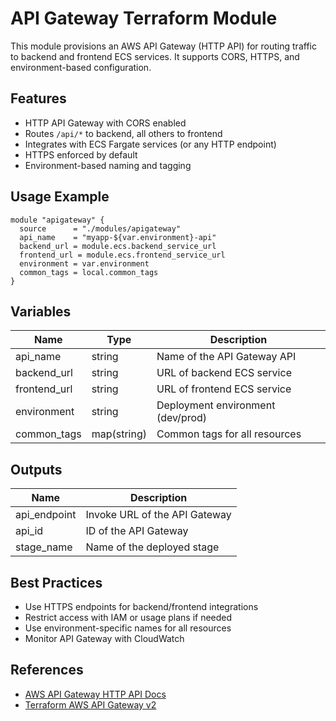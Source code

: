 # API Gateway Terraform Module

This module provisions an AWS API Gateway (HTTP API) for routing traffic to backend and frontend ECS services. It supports CORS, HTTPS, and environment-based configuration.

## Features
- HTTP API Gateway with CORS enabled
- Routes `/api/*` to backend, all others to frontend
- Integrates with ECS Fargate services (or any HTTP endpoint)
- HTTPS enforced by default
- Environment-based naming and tagging

## Usage Example
```hcl
module "apigateway" {
  source      = "./modules/apigateway"
  api_name    = "myapp-${var.environment}-api"
  backend_url = module.ecs.backend_service_url
  frontend_url = module.ecs.frontend_service_url
  environment = var.environment
  common_tags = local.common_tags
}
```

## Variables
| Name         | Type         | Description                                 |
|--------------|--------------|---------------------------------------------|
| api_name     | string       | Name of the API Gateway API                 |
| backend_url  | string       | URL of backend ECS service                  |
| frontend_url | string       | URL of frontend ECS service                 |
| environment  | string       | Deployment environment (dev/prod)           |
| common_tags  | map(string)  | Common tags for all resources               |

## Outputs
| Name         | Description                         |
|--------------|-------------------------------------|
| api_endpoint | Invoke URL of the API Gateway       |
| api_id       | ID of the API Gateway               |
| stage_name   | Name of the deployed stage          |

## Best Practices
- Use HTTPS endpoints for backend/frontend integrations
- Restrict access with IAM or usage plans if needed
- Use environment-specific names for all resources
- Monitor API Gateway with CloudWatch

## References
- [AWS API Gateway HTTP API Docs](https://docs.aws.amazon.com/apigateway/latest/developerguide/http-api.html)
- [Terraform AWS API Gateway v2](https://registry.terraform.io/providers/hashicorp/aws/latest/docs/resources/apigatewayv2_api) 